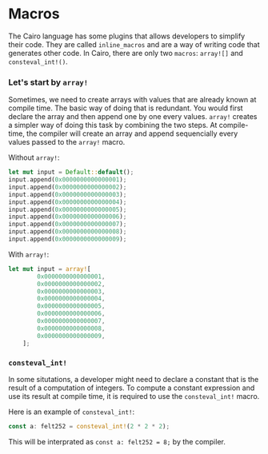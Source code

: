 # Macros

The Cairo language has some plugins that allows developers to simplify their code. They are called `inline_macros` and are a way of writing code that generates other code. In Cairo, there are only two `macros`: `array![]` and `consteval_int!()`.

### Let's start by `array!`

Sometimes, we need to create arrays with values that are already known at compile time. The basic way of doing that is redundant. You would first declare the array and then append one by one every values. `array!` creates a simpler way of doing this task by combining the two steps.
At compile-time, the compiler will create an array and append sequencially every values passed to the `array!` macro.

Without `array!`:

```rust
let mut input = Default::default();
input.append(0x0000000000000001);
input.append(0x0000000000000002);
input.append(0x0000000000000003);
input.append(0x0000000000000004);
input.append(0x0000000000000005);
input.append(0x0000000000000006);
input.append(0x0000000000000007);
input.append(0x0000000000000008);
input.append(0x0000000000000009);
```

With `array!`:

```rust
let mut input = array![
        0x0000000000000001,
        0x0000000000000002,
        0x0000000000000003,
        0x0000000000000004,
        0x0000000000000005,
        0x0000000000000006,
        0x0000000000000007,
        0x0000000000000008,
        0x0000000000000009,
    ];
```

### `consteval_int!`

In some situtations, a developer might need to declare a constant that is the result of a computation of integers. To compute a constant expression and use its result at compile time, it is required to use the `consteval_int!` macro.

Here is an example of `consteval_int!`:

```rust
const a: felt252 = consteval_int!(2 * 2 * 2);
```

This will be interprated as `const a: felt252 = 8;` by the compiler.
